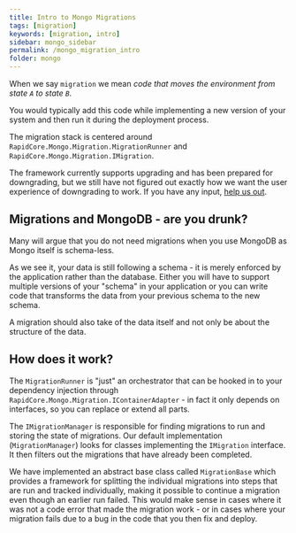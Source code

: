 ```yaml
---
title: Intro to Mongo Migrations
tags: [migration]
keywords: [migration, intro]
sidebar: mongo_sidebar
permalink: /mongo_migration_intro
folder: mongo
---
```


When we say `migration` we mean _code that moves the environment from state `A` to state `B`_.

You would typically add this code while implementing a new version of your system and then run it during the deployment process.

The migration stack is centered around `RapidCore.Mongo.Migration.MigrationRunner` and `RapidCore.Mongo.Migration.IMigration`.

The framework currently supports upgrading and has been prepared for downgrading, but we still have not figured out exactly how we want the user experience of downgrading to work. If you have any input, [help us out](https://github.com/rapidcore/issues/issues/14).

## Migrations and MongoDB - are you drunk?

Many will argue that you do not need migrations when you use MongoDB as Mongo itself is schema-less.

As we see it, your data is still following a schema - it is merely enforced by the application rather than the database. Either you will have to support multiple versions of your "schema" in your application or you can write code that transforms the data from your previous schema to the new schema.

A migration should also take of the data itself and not only be about the structure of the data.

## How does it work?

The `MigrationRunner` is "just" an orchestrator that can be hooked in to your dependency injection through `RapidCore.Mongo.Migration.IContainerAdapter` - in fact it only depends on interfaces, so you can replace or extend all parts.

The `IMigrationManager` is responsible for finding migrations to run and storing the state of migrations. Our default implementation (`MigrationManager`) looks for classes implementing the `IMigration` interface. It then filters out the migrations that have already been completed.

We have implemented an abstract base class called `MigrationBase` which provides a framework for splitting the individual migrations into steps that are run and tracked individually, making it possible to continue a migration even though an earlier run failed. This would make sense in cases where it was not a code error that made the migration work - or in cases where your migration fails due to a bug in the code that you then fix and deploy.
